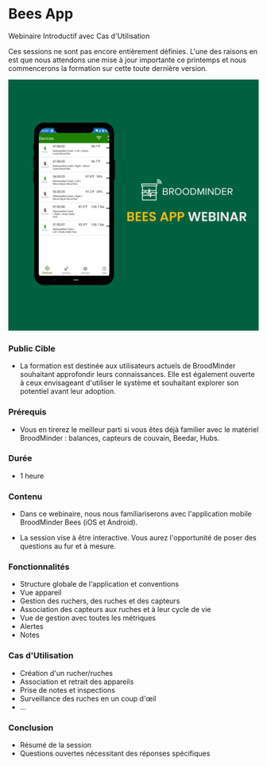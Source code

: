 # Bees App
Webinaire Introductif avec Cas d'Utilisation

Ces sessions ne sont pas encore entièrement définies. L'une des raisons en est que nous attendons une mise à jour importante ce printemps et nous commencerons la formation sur cette toute dernière version.

![](./90_training.assets/bapp_training.png#mediumImg)

### Public Cible
- La formation est destinée aux utilisateurs actuels de BroodMinder souhaitant approfondir leurs connaissances. Elle est également ouverte à ceux envisageant d'utiliser le système et souhaitant explorer son potentiel avant leur adoption.

### Prérequis
- Vous en tirerez le meilleur parti si vous êtes déjà familier avec le matériel BroodMinder : balances, capteurs de couvain, Beedar, Hubs.

### Durée
- 1 heure

### Contenu
- Dans ce webinaire, nous nous familiariserons avec l'application mobile BroodMinder Bees (iOS et Android).

- La session vise à être interactive. Vous aurez l'opportunité de poser des questions au fur et à mesure.

### Fonctionnalités
- Structure globale de l'application et conventions
- Vue appareil
- Gestion des ruchers, des ruches et des capteurs
- Association des capteurs aux ruches et à leur cycle de vie
- Vue de gestion avec toutes les métriques
- Alertes
- Notes

### Cas d'Utilisation
- Création d'un rucher/ruches
- Association et retrait des appareils
- Prise de notes et inspections
- Surveillance des ruches en un coup d'œil
- ...

### Conclusion
- Résumé de la session
- Questions ouvertes nécessitant des réponses spécifiques
